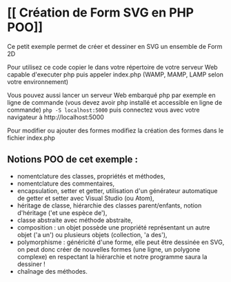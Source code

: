 # [[ Création de Form SVG en PHP POO]]
Ce petit exemple permet de créer et dessiner en SVG un ensemble de Form 2D

Pour utilisez ce code copier le dans votre répertoire de votre serveur Web capable d'executer php puis appeler index.php (WAMP, MAMP, LAMP selon votre environnement)

Vous pouvez aussi lancer un serveur Web embarqué php par exemple en ligne de commande (vous devez avoir php installé et accessible en ligne de commande) `php -S localhost:5000` puis connectez vous avec votre navigateur à http://localhost:5000

Pour modifier ou ajouter des formes modifiez la création des formes dans le fichier index.php

## Notions POO de cet exemple :
* nomentclature des classes, propriétés et méthodes,
* nomentclature des commentaires,
* encapsulation, setter et getter, utilisation d'un générateur automatique de getter et setter avec Visual Studio (ou Atom),
* héritage de classe, hiérarchie des classes parent/enfants, notion d'héritage ('et une espèce de'),
* classe abstraite avec méthode abstraite,
* composition : un objet possède une propriété représentant un autre objet ('a un') ou plusieurs objets (collection, 'a des'),
* polymorphisme : généricité d'une forme, elle peut être dessinée en SVG, on peut donc créer de nouvelles formes (une ligne, un polygone complexe) en respectant la hiérarchie et notre programme saura la dessiner !
* chaînage des méthodes.